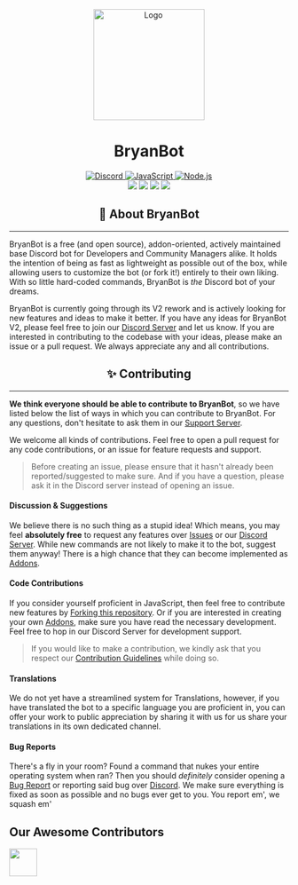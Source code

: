 <div align="center">
  <img src="https://i.imgur.com/ptTG24J.png" alt="Logo"  width="200">
  <h1>BryanBot</h1>
  <a href="https://discord.gg/GvyuDDFeZU">
    <img border="0" alt="Discord" src="https://img.shields.io/badge/Discord-7289DA?style=for-the-badge&logo=discord&logoColor=white">
  </a>
  <a href="https://www.javascript.com/">
    <img border="0" alt="JavaScript" src="https://img.shields.io/badge/JavaScript-323330?style=for-the-badge&logo=javascript&logoColor=F7DF1E">
  </a>
  <a href="https://nodejs.org/">
    <img border="0" alt="Node.js" src="https://img.shields.io/badge/Node.js-339933?style=for-the-badge&logo=nodedotjs&logoColor=white">
  </a>
</div>

<div align="center">
    <img src="https://img.shields.io/badge/discord.js-v14-7354F6?logo=discord&logoColor=white&style=flat-square" />
    <img src="https://img.shields.io/github/stars/BryanBotDev/BryanBot.svg?logo=github&style=flat-square" />
    <img src="https://img.shields.io/github/license/BryanBotDev/BryanBot.svg?logo=github&style=flat-square" />
    <img src="https://img.shields.io/github/actions/workflow/status/BryanBotDev/BryanBot/nodejs.yml?branch=v2?label=test&logo=circleci&style=flat-square" />
</div>

<h2 align="center">📢 About BryanBot</h2>

---

BryanBot is a free (and open source), addon-oriented, actively maintained base Discord bot for Developers and Community Managers alike.
It holds the intention of being as fast as lightweight as possible out of the box, while allowing users to customize the bot (or fork it!)
entirely to their own liking. With so little hard-coded commands, BryanBot is _the_ Discord bot of your dreams.

BryanBot is currently going through its V2 rework and is actively looking for new features and ideas to make it better. If you have any ideas for BryanBot V2,
please feel free to join our [Discord Server](https://discord.gg/GvyuDDFeZU) and let us know. If you are interested in contributing to the codebase with your ideas,
please make an issue or a pull request. We always appreciate any and all contributions.

<h2 align="center">✨ Contributing</h2>

---

**We think everyone should be able to contribute to BryanBot**, so we have listed below the list of ways in which you can contribute to BryanBot. For any questions, don't hesitate to ask them in our [Support Server](https://discord.gg/GvyuDDFeZU).

We welcome all kinds of contributions. Feel free to open a pull request for any code contributions, or an issue for feature requests and support.

> Before creating an issue, please ensure that it hasn't already been reported/suggested to make sure.
> And if you have a question, please ask it in the Discord server instead of opening an issue.

#### Discussion & Suggestions

We believe there is no such thing as a stupid idea! Which means, you may feel **absolutely free** to request any features over [Issues](https://github.com/BryanBotDev/BryanBot/issues) or our [Discord Server](https://discord.gg/GvyuDDFeZU). While new commands are not likely to make it to the bot, suggest them anyway! There is a high chance that they can become implemented as [Addons](#).

#### Code Contributions

If you consider yourself proficient in JavaScript, then feel free to contribute new features by [Forking this repository](https://github.com/BryanBotDev/BryanBot/fork). Or if you are interested in creating your own [Addons](#), make sure you have read the necessary development. Feel free to hop in our Discord Server for development support.

> If you would like to make a contribution, we kindly ask that you respect our [Contribution Guidelines](https://github.com/BryanBotDev/BryanBot/blob/v2/.github/CONTRUBUTING.md) while doing so.

#### Translations

We do not yet have a streamlined system for Translations, however, if you have translated the bot to a specific language you are proficient in, you can offer your work to public appreciation by sharing it with us for us share your translations in its own dedicated channel.

#### Bug Reports

There's a fly in your room? Found a command that nukes your entire operating system when ran? Then you should _definitely_ consider opening a [Bug Report](https://github.com/BryanBotDev/BryanBot/issues) or reporting said bug over [Discord](https://discord.gg/GvyuDDFeZU). We make sure everything is fixed as soon as possible and no bugs ever get to you. You report em', we squash em'

## Our Awesome Contributors

<a href="https://github.com/BryanBotDev/BryanBot/graphs/contributors">
  <img src="https://contrib.rocks/image?repo=BryanBotDev/BryanBot" height="50" />
</a>
